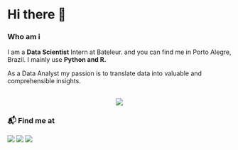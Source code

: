# Hi there 👋

### Who am i
I am a <b>Data Scientist</b> Intern at Bateleur. and you can find me in Porto Alegre, Brazil. I mainly use <b>Python and R.</b>

As a Data Analyst my passion is to translate data into valuable and comprehensible insights.

<p align="center">
  </br>
  <a href="https://github.com/anuraghazra/github-readme-stats">
    <img src="https://github-readme-stats.vercel.app/api/top-langs/?username=algocompretto&hide=HTML&langs_count=10" />
  </a>
</p>


### 📬 Find me at 
[<img src ="https://img.shields.io/badge/Website-073551?style=for-the-badge&logo=curl&logoColor=white" />](https://algocompretto.github.io)
[<img src ="https://img.shields.io/badge/Gmail-D14836?style=for-the-badge&logo=gmail&logoColor=white" />](mailto:scholzegustavo@gmail.com)
[<img src ="https://img.shields.io/badge/LinkedIn-0077B5?style=for-the-badge&logo=linkedin&logoColor=white" />](https://www.linkedin.com/in/gstvscholze)
